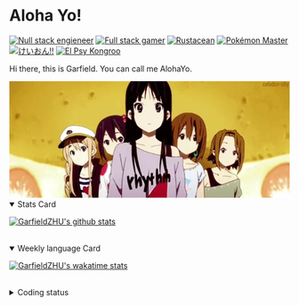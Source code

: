# Aloha Yo!

[![Null stack engieneer](https://img.shields.io/badge/-Null_stack_engineer-a890f0)](https://github.com/GarfieldZHU)
[![Full stack gamer](https://img.shields.io/badge/-Full_stack_gamer-78c850)](https://steamcommunity.com/profiles/76561198092274492/)
[![Rustacean](https://img.shields.io/badge/-Rustacean-f74c00)](https://www.rust-lang.org/)
[![Pokémon Master](https://img.shields.io/badge/-Pokémon_Master-f8d030)](https://www.pokemon.com/us/pokedex/)
[![けいおん!!](https://img.shields.io/badge/-けいおん!!-f85888)](https://ja.wikipedia.org/wiki/%E6%94%BE%E8%AA%B2%E5%BE%8C%E3%83%86%E3%82%A3%E3%83%BC%E3%82%BF%E3%82%A4%E3%83%A0_(%E3%82%A2%E3%83%AB%E3%83%90%E3%83%A0))
[![El Psy Kongroo](https://img.shields.io/badge/-El_Psy_Kongroo-6890f0)](https://mzh.moegirl.org.cn/zh-hans/El_psy_congroo)


Hi there, this is Garfield. You can call me AlohaYo. 

<img width="640" src="https://raw.githubusercontent.com/GarfieldZHU/GarfieldZHU/master/assets/k-on-5.webp" />


<details open>
<summary>Stats Card</summary>
 
[![GarfieldZHU's github stats](https://github-readme-stats.vercel.app/api?username=GarfieldZHU&show_icons=true&theme=tokyonight)](https://github.com/anuraghazra/github-readme-stats)
 
</details>

<br/>

<details open>
<summary>Weekly language Card</summary>
 
[![GarfieldZHU's wakatime stats](https://github-readme-stats.vercel.app/api/wakatime?username=AlohaYo&theme=nightowl&layout=compact)](https://github.com/GarfieldZHU/GarfieldZHU)


<br/>

</details>

<details>

<summary>Coding status</summary>

<br/>

<!--START_SECTION:waka-->
**🐱 My GitHub Data** 

> 🏆 551 Contributions in the Year 2021
 > 
> 📦 496.5 kB Used in GitHub's Storage 
 > 
> 🚫 Not Opted to Hire
 > 
> 📜 64 Public Repositories 
 > 
> 🔑 36 Private Repositories  
 > 
**I'm an Early 🐤** 

```text
🌞 Morning    127 commits    █████░░░░░░░░░░░░░░░░░░░░   20.72% 
🌆 Daytime    188 commits    ███████░░░░░░░░░░░░░░░░░░   30.67% 
🌃 Evening    220 commits    █████████░░░░░░░░░░░░░░░░   35.89% 
🌙 Night      78 commits     ███░░░░░░░░░░░░░░░░░░░░░░   12.72%

```


📊 **This Week I Spent My Time On** 

```text
💬 Programming Languages: 
TypeScript               15 hrs 53 mins      ██████████████████░░░░░░░   74.04% 
Java                     1 hr 58 mins        ██░░░░░░░░░░░░░░░░░░░░░░░   9.17% 
JavaScript               1 hr 38 mins        ██░░░░░░░░░░░░░░░░░░░░░░░   7.68% 
JSON                     1 hr 17 mins        █░░░░░░░░░░░░░░░░░░░░░░░░   6.06% 
Other                    26 mins             ░░░░░░░░░░░░░░░░░░░░░░░░░   2.03%

🔥 Editors: 
VS Code                  18 hrs 50 mins      ██████████████████████░░░   87.8% 
IntelliJ                 2 hrs 37 mins       ███░░░░░░░░░░░░░░░░░░░░░░   12.2%

💻 Operating System: 
Mac                      18 hrs 50 mins      ██████████████████████░░░   87.8% 
Windows                  2 hrs 37 mins       ███░░░░░░░░░░░░░░░░░░░░░░   12.2%

```


 Last Updated on 29/11/2021
<!--END_SECTION:waka-->

</details>
